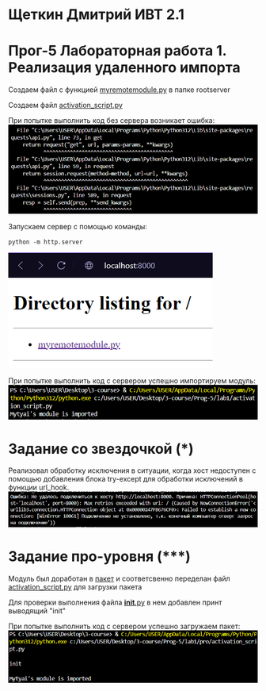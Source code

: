 # Щеткин Дмитрий ИВТ 2.1
# Прог-5 Лабораторная работа 1. Реализация удаленного импорта

Создаем файл с функцией [myremotemodule.py](rootserver/myremotemodule.py) в папке rootserver

Создаем файл [activation_script.py](activation_script.py)

При попытке выполнить код без сервера возникает ошибка:
![](photos/1.png)

Запускаем сервер с помощью команды:
```text
python -m http.server
```
![](photos/2.png)

При попытке выполнить код с сервером успешно импортируем модуль:
![](photos/3.png)


# Задание со звездочкой (*)

Реализовал обработку исключения в ситуации, когда хост недоступен с помощью добавления блока try-except для обработки исключений в функции url_hook.
![](photos/4.png)

# Задание про-уровня (***)

Модуль был доработан в [пакет](pro/myremotepackage) и соответсвенно переделан файл [activation_script.py](pro/activation_script.py) для загрузки пакета

Для проверки выполнения файла [__init__.py](pro/myremotepackage/__init__.py) в нем добавлен принт выводящий "init"

При попытке выполнить код с сервером успешно загружаем пакет:
![](photos/5.png)